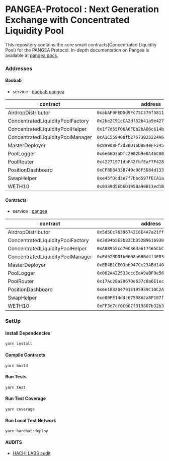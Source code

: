 # PANGEA-Protocol : Next Generation Exchange with Concentrated Liquidity Pool

This repository contains the core smart contracts(Concentrated Liquidity Pool) for the PANGEA Protocol. In-depth documentation on Pangea is available at [pangea docs](https://pangea.gitbook.io/pangea-kr/overview/undefined).

### Addresses

#### Baobab

* service : [baobab pangea](https://app.dev.pangeaswap.com/)

| contract | address                                       |
| ---      |-----------------------------------------------|
| AirdropDistributor | `0xabAF9FED5d9Fc75C379f5811de61Ed944b537375`  | 
| ConcentratedLiquidityPoolFactory | `0x2be2C91cCA2df52b41a9e42723c46fD029359c95`  | 
| ConcentratedLiquidityPoolHelper | `0x1f7d55F06A6FEb2bA06c614b49896547d16c2CA8`  | 
| ConcentratedLiquidityPoolManager | `0xA1C559400fb27673023224A609843b60e674855F`  | 
| MasterDeployer | `0x899d8Ff3d3BD16DBE4eFF245BdA27EF96C01044B`  |
| PoolLogger | `0x6e66D3aDfc2902b9e0A46C80D2803642596cc5F6`  | 
| PoolRouter | `0x42271971dbF42fbfEaF7F428604a86760300cB5B`  |  
| PositionDashboard | `0xCF8D8433B749c06F5D84d133224dfeeb8Db58515`  |
| SwapHelper | `0xe45fDcd3e7f7bbd597fECA1aC45C879e6a04F197`  | 
| WETH10 | `0x0339d5Eb6D195Ba90B13ed1BCeAa97EbD198b106`  | 

#### Contracts

* service : [pangea](https://app.pangeaswap.com/)

| contract | address |
| ---      | ----    |
| AirdropDistributor | `0x5d5Cc76396742C6E4A7a21ff352e04957eae5304` | 
| ConcentratedLiquidityPoolFactory | `0x3d94b5E3b83CbD52B9616930D33515613ADfAd67` | 
| ConcentratedLiquidityPoolHelper | `0xA88955cd70C363a617465CbCf844d1dEa22177fe` | 
| ConcentratedLiquidityPoolManager | `0xEd52BD01b0608a6B6d4f4E03aFfCe16c1FF19c23` | 
| MasterDeployer | `0xEB4B1CE03bb947Ce23ABd1403dF7C9B86004178d` |
| PoolLogger | `0x002A422533cccEeA9aBF9e56e2A25d72672891bC` | 
| PoolRouter | `0x17Ac28a29670e637c8a6E1ec32b38fC301303E34` |  
| PositionDashboard | `0x6e1832b4791E195939C10C2A00b5A9456E337dA2` |
| SwapHelper | `0xe80FE14d4c67598A2a8F107f1b95FECC2Bb08E7D` | 
| WETH10 | `0xFF3e7cf0C007f919807b32b30a4a9E7Bd7Bc4121` | 

### SetUp

#### Install Dependencies

````shell
yarn install
````

#### Compile Contracts

````shell
yarn build
````

#### Run Tests

````shell
yarn test
````

#### Run Test Coverage

````shell
yarn coverage
````

#### Run Local Test Network

````shell
yarn hardhat:deploy
````

#### AUDITS

* [HACHI LABS audit](https://github.com/pangea-protocol/pangea-core/blob/main/audits/%5BHAECHI%20AUDIT%5D%20Smart%20Contract%20Audit%20Reports%20for%20Pangea.pdf)
